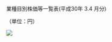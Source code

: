 業種目別株価等一覧表(平成30年 $3.4$ 月分)

（単位：円）

![](https://www.nta.go.jp/tmp/3fc8eff2-ced5-441b-b6d5-5785c5c8cb9f/images/069a332c9c1e11e8e64efabd54b5fd70af19c2cb505792c4c06682a212db8c57.jpg)